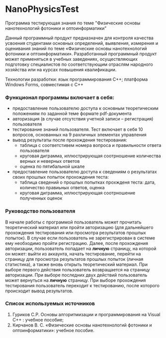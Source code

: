 # NanоPhysicsTest
Программа тестирующая знания по теме "Физические основы нанотехнологий фотоники и оптоинформатики"

Данный программный продукт предназначен для контроля качества усвоения студентами основных определений, выявления, измерения и оценивания знаний по теме «Физические основы нанотехнологий фотоники и оптоинформатики». Разработанный программный продукт может применяться в учебных заведениях, осуществляющих подготовку специалистов по соответствующим отраслям народного хозяйства или на курсах повышения квалификации.

Технологии разработки: язык программирования C++; платформа Windows Forms, совместимая с C++

### Функционал программы включает в себя: 
- предоставление пользователю доступа к основным теоретическим положениям по заданной теме формате pdf-документа
- авторизация (в случае отсутствия учетной записи – регистрация) пользователя
- тестирование знаний пользователя. Тест включает в себя 10 вопросов, основанных на 9 рахличных элементах управления
- вывод результаты после прохождения тестирования:
  - таблица с соответстивем номера вопроса и правильности ответа пользователя
  - круговая диграмма, иллюстрирующая соотрношение количества верных и неверных ответов
  - оценка по пятибальной шкале
- предоставление пользователю доступа к сведениям о результатах своих прошлых попыток прохождения теста:
  - таблица сведений о прошлых попытках прохжденя теста: дата, количество правиьных ответов, оценка
  - круговая диграмма, иллюстрирующая соотрношение полученных оценок

### Руководство пользователя
В начале работы с программой пользователь может прочитать теоретический материал или пройти авторизацию (для дальнейшего прохождения тестирования или просмотра результатов прошлых попыток). В случае если пользователь не зарегистрирован в системе ему необходимо пройти регистрацию. Далее, после прохождения авторизации, пользователь попадает на **личную** страницу, на которой он может: выйти из аккаунта, начать тестирование, перейти на страницу для просмотра результатов прошлых попыток (личная статистика), а также вновь открыть теоретический материал. При выборе первого действия пользователь возвращается на страницу авторизации. При выборе последних двух действий пользователь может вернуться на **личную** страницу. При выборе прохождения тестирования пользователь переходит к тестированию, после которого происходит вывод результатов. 

### Список используемых источников
1. Гуриков С.Р. Основы алгоритмизации и программирования на Visual C++ : учебное пособие;
2. Кирчанов В. С. «Физические основы нанотехнологий фотоники и оптоинформатики»: учебное пособие.
